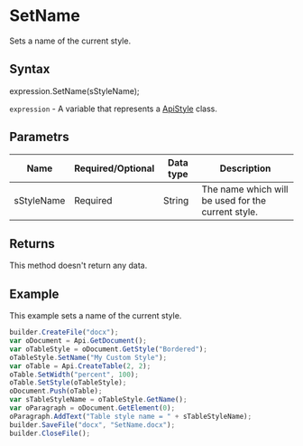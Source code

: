 # SetName

Sets a name of the current style.

## Syntax

expression.SetName(sStyleName);

`expression` - A variable that represents a [ApiStyle](../ApiStyle.md) class.

## Parametrs

| **Name** | **Required/Optional** | **Data type** | **Description** |
| ------------- | ------------- | ------------- | ------------- |
| sStyleName | Required | String | The name which will be used for the current style. |

## Returns

This method doesn't return any data.

## Example

This example sets a name of the current style.

```javascript
builder.CreateFile("docx");
var oDocument = Api.GetDocument();
var oTableStyle = oDocument.GetStyle("Bordered");
oTableStyle.SetName("My Custom Style");
var oTable = Api.CreateTable(2, 2);
oTable.SetWidth("percent", 100);
oTable.SetStyle(oTableStyle);
oDocument.Push(oTable);
var sTableStyleName = oTableStyle.GetName();
var oParagraph = oDocument.GetElement(0);
oParagraph.AddText("Table style name = " + sTableStyleName);
builder.SaveFile("docx", "SetName.docx");
builder.CloseFile();
```